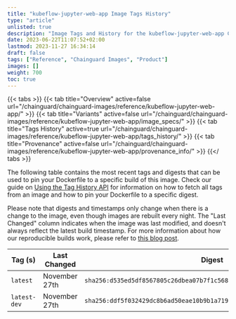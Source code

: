 ```yaml
---
title: "kubeflow-jupyter-web-app Image Tags History"
type: "article"
unlisted: true
description: "Image Tags and History for the kubeflow-jupyter-web-app Chainguard Image"
date: 2023-06-22T11:07:52+02:00
lastmod: 2023-11-27 16:34:14
draft: false
tags: ["Reference", "Chainguard Images", "Product"]
images: []
weight: 700
toc: true
---
```


{{< tabs >}}
{{< tab title="Overview" active=false url="/chainguard/chainguard-images/reference/kubeflow-jupyter-web-app/" >}}
{{< tab title="Variants" active=false url="/chainguard/chainguard-images/reference/kubeflow-jupyter-web-app/image_specs/" >}}
{{< tab title="Tags History" active=true url="/chainguard/chainguard-images/reference/kubeflow-jupyter-web-app/tags_history/" >}}
{{< tab title="Provenance" active=false url="/chainguard/chainguard-images/reference/kubeflow-jupyter-web-app/provenance_info/" >}}
{{</ tabs >}}

The following table contains the most recent tags and digests that can be used to pin your Dockerfile to a specific build of this image. Check our guide on [Using the Tag History API](/chainguard/chainguard-images/using-the-tag-history-api/) for information on how to fetch all tags from an image and how to pin your Dockerfile to a specific digest.

Please note that digests and timestamps only change when there is a change to the image, even though images are rebuilt every night. The "Last Changed" column indicates when the image was last modified, and doesn't always reflect the latest build timestamp. For more information about how our reproducible builds work, please refer to [this blog post](https://www.chainguard.dev/unchained/reproducing-chainguards-reproducible-image-builds).

| Tag (s)       | Last Changed  | Digest                                                                    |
|---------------|---------------|---------------------------------------------------------------------------|
|  `latest`     | November 27th | `sha256:d535ed5df8567805c26dbea07b7f1c5681bb16b6940a1030db35ec316f85288d` |
|  `latest-dev` | November 27th | `sha256:ddf5f032429dc8b6ad50eae10b9b1a719e326e27088ec73dda1b85b8608b056e` |

